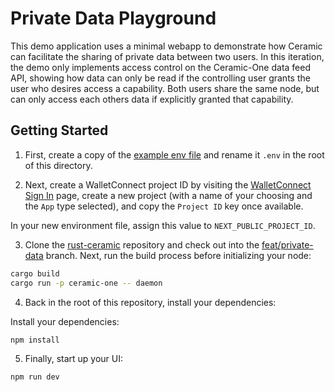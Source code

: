 # Private Data Playground

This demo application uses a minimal webapp to demonstrate how Ceramic can facilitate the sharing of private data between two users. In this iteration, the demo only implements access control on the Ceramic-One data feed API, showing how data can only be read if the controlling user grants the user who desires access a capability. Both users share the same node, but can only access each others data if explicitly granted that capability.

## Getting Started

1. First, create a copy of the [example env file](.env.example) and rename it `.env` in the root of this directory.

2. Next, create a WalletConnect project ID by visiting the [WalletConnect Sign In](https://cloud.walletconnect.com/sign-in) page, create a new project (with a name of your choosing and the `App` type selected), and copy the `Project ID` key once available. 

In your new environment file, assign this value to `NEXT_PUBLIC_PROJECT_ID`.

3. Clone the [rust-ceramic](https://github.com/ceramicnetwork/rust-ceramic) repository and check out into the [feat/private-data](https://github.com/ceramicnetwork/rust-ceramic/tree/feat/private-data) branch. Next, run the build process before initializing your node:

```bash
cargo build
cargo run -p ceramic-one -- daemon
```

4. Back in the root of this repository, install your dependencies:

Install your dependencies:

```bash
npm install
```

5. Finally, start up your UI:

```bash
npm run dev
```